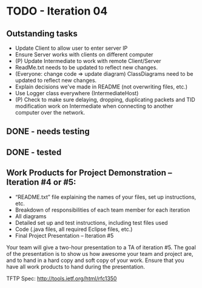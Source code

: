 # TODO - Iteration 04

## Outstanding tasks

* Update Client to allow user to enter server IP
* Ensure Server works with clients on different computer
* (P) Update Intermediate to work with remote Client/Server
* ReadMe.txt needs to be updated to reflect new changes.
* (Everyone: change code => update diagram) ClassDiagrams need to be updated to reflect new changes.
* Explain decisions we've made in README (not overwriting files, etc.)
* Use Logger class everywhere (IntermediateHost)
* (P) Check to make sure delaying, dropping, duplicating packets and TID modification work on Intermediate when connecting to another computer over the network.


## DONE - needs testing

## DONE - tested

## Work Products for Project Demonstration – Iteration #4 or #5:

* “README.txt” file explaining the names of your files, set up instructions, etc.
* Breakdown of responsibilities of each team member for each iteration
* All diagrams
* Detailed set up and test instructions, including test files used
* Code (.java files, all required Eclipse files, etc.)
* Final Project Presentation – Iteration #5

Your team will give a two-hour presentation to a TA of iteration #5. The goal of the presentation is to show us how awesome your team and project are, and to hand in a hard copy and soft copy of your work. Ensure that you have all work products to hand during the presentation.


TFTP Spec: http://tools.ietf.org/html/rfc1350
